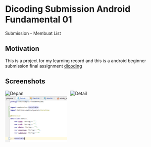 # Dicoding Submission Android Fundamental 01
Submission - Membuat List

## Motivation
This is a project for my learning record and this is a android beginner submission final assignment [dicoding](https://www.dicoding.com/academies/14)

## Screenshots
<img src="https://raw.githubusercontent.com/MXSHOOT/DicodingSubmissionAndroidFundamental01-Parcelable/master/depan.PNG"
     alt="Depan"
     style="float: left; margin-right: 10px;"
     width="200" /> <img src="https://raw.githubusercontent.com/MXSHOOT/DicodingSubmissionAndroidFundamental01-Parcelable/master/detail.PNG"
     alt="Detail"
     style="float: left; margin-right: 10px;"
     width="200" /> <img src="https://raw.githubusercontent.com/MXSHOOT/Dicoding-Submission-Android-Fundamental-01-Parcelable/master/Parcelable.PNG"
     alt="Detail"
     style="float: left; margin-right: 10px;"
     width="200" /> 

